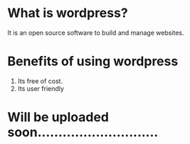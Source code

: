 # What is wordpress?

It is an open source software to build and manage websites.

# Benefits of using wordpress
1. Its free of cost.
2. Its user friendly

# Will be uploaded soon.............................

